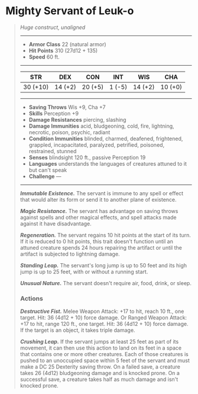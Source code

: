 # Mighty Servant of Leuk-o
>*Huge construct, unaligned*
>___
>- **Armor Class** 22 (natural armor)
>- **Hit Points** 310 (27d12 + 135)
>- **Speed** 60 ft.
>___
>|STR|DEX|CON|INT|WIS|CHA|
>|:---:|:---:|:---:|:---:|:---:|:---:|
>|30 (+10)|14 (+2)|20 (+5)|1 (-5)|14 (+2)|10 (+0)|
>___
>- **Saving Throws** Wis +9, Cha +7
>- **Skills** Perception +9
>- **Damage Resistances** piercing, slashing
>- **Damage Immunities** acid, bludgeoning, cold, fire, lightning, necrotic, poison, psychic, radiant
>- **Condition Immunities** blinded, charmed, deafened, frightened, grappled, incapacitated, paralyzed, petrified, poisoned, restrained, stunned
>- **Senses** blindsight 120 ft., passive Perception 19
>- **Languages** understands the languages of creatures attuned to it but can't speak
>- **Challenge** —
>___
>***Immutable Existence.*** The servant is immune to any spell or effect that would alter its form or send it to another plane of existence.  
>
>***Magic Resistance.*** The servant has advantage on saving throws against spells and other magical effects, and spell attacks made against it have disadvantage.  
>
>***Regeneration.*** The servant regains 10 hit points at the start of its turn. If it is reduced to 0 hit points, this trait doesn't function until an attuned creature spends 24 hours repairing the artifact or until the artifact is subjected to lightning damage.  
>
>***Standing Leap.*** The servant's long jump is up to 50 feet and its high jump is up to 25 feet, with or without a running start.  
>
>***Unusual Nature.*** The servant doesn't require air, food, drink, or sleep.  
>
>### Actions
>***Destructive Fist.*** Melee Weapon Attack: +17 to hit, reach 10 ft., one target. Hit: 36 (4d12 + 10) force damage. Or Ranged Weapon Attack: +17 to hit, range 120 ft., one target. Hit: 36 (4d12 + 10) force damage. If the target is an object, it takes triple damage.  
>
>***Crushing Leap.*** If the servant jumps at least 25 feet as part of its movement, it can then use this action to land on its feet in a space that contains one or more other creatures. Each of those creatures is pushed to an unoccupied space within 5 feet of the servant and must make a DC 25 Dexterity saving throw. On a failed save, a creature takes 26 (4d12) bludgeoning damage and is knocked prone. On a successful save, a creature takes half as much damage and isn't knocked prone.